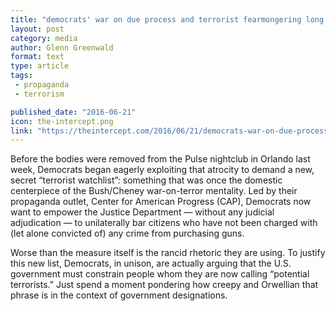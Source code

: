 ```yaml
---
title: "democrats' war on due process and terrorist fearmongering long predate orlando."
layout: post
category: media
author: Glenn Greenwald
format: text
type: article
tags: 
 - propaganda
 - terrorism

published_date: "2016-06-21"
icon: the-intercept.png
link: "https://theintercept.com/2016/06/21/democrats-war-on-due-process-and-terrorist-fear-mongering-long-pre-dates-orlando/"
---
```


Before the bodies were removed from the Pulse nightclub in Orlando last week,
Democrats began eagerly exploiting that atrocity to demand a new, secret
“terrorist watchlist”: something that was once the domestic centerpiece of the
Bush/Cheney war-on-terror mentality. Led by their propaganda outlet, Center for
American Progress (CAP), Democrats now want to empower the Justice Department —
without any judicial adjudication — to unilaterally bar citizens who have not
been charged with (let alone convicted of) any crime from purchasing guns.

Worse than the measure itself is the rancid rhetoric they are using. To justify
this new list, Democrats, in unison, are actually arguing that the U.S.
government must constrain people whom they are now calling “potential
terrorists.” Just spend a moment pondering how creepy and Orwellian that phrase
is in the context of government designations.
